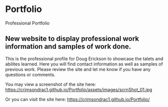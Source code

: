 # Portfolio
Professional Portfolio

## New website to display professional work information and samples of work done.

This is the professional profile for Doug Erickson to showcase the talets and abilites learned. Here you will find contact information as well as samples of previous work. Please review the site and let me know if you have any questions or comments.

You may view a screenshot of the site here:
https://crimsondrac1.github.io/Portfolio/assets/images/scrnShot_01.jpg


Or you can visit the site here:
https://crimsondrac1.github.io/Portfolio/